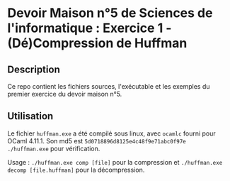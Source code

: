 # Devoir Maison n°5 de Sciences de l'informatique : Exercice 1 - (Dé)Compression de Huffman

## Description

Ce repo contient les fichiers sources, l'exécutable et les exemples du premier exercice du devoir maison n°5. 

## Utilisation

Le fichier `huffman.exe` a été compilé sous linux, avec `ocamlc` fourni pour OCaml 4.11.1.
Son md5 est `5d0718896d8125e4c48f9e71abc0f97e  ./huffman.exe` pour vérification.

Usage : `./huffman.exe comp [file]` pour la compression et `./huffman.exe decomp [file.huffman]` pour la décompression.

